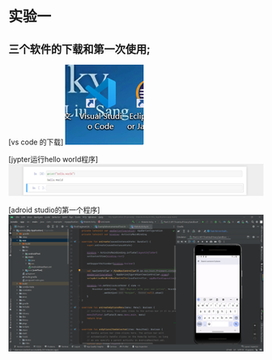 # 实验一
  
## 三个软件的下载和第一次使用;


[vs code 的下载]
![vs code 的下载](img\3.png)

[jypter运行hello world程序]![jypter运行hello world程序](img\2.png)

[adroid studio的第一个程序]![adroid studio的第一个程序](img\1.png)

  
